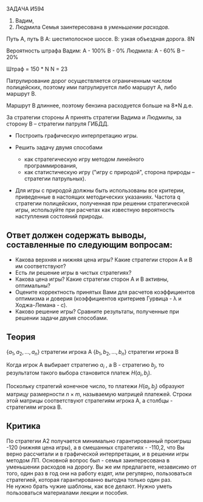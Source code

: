 ЗАДАЧА И594
1. Вадим, 
2. Людмила
Семья заинтересована в *уменьшении расходов*. 

Путь А, путь В
А: шестиполосное шоссе. 
В: узкая объездная дорога. 8N

Вероятность штрафа
Вадим:
А - 100%
B - 0%
Людмила:
А - 60%
В – 20%

Штраф = 150 * N
N = 23

Патрулирование дорог осуществляется ограниченным
числом полицейских, поэтому ими патрулируется либо маршрут А, либо маршрут В.

Маршрут В длиннее, поэтому бензина расходуется больше на
8*N д.е. 

За стратегии стороны А принять стратегии Вадима и Людмилы, 
за сторону В – стратегии патруля ГИБДД.

- Построить графическую интерпретацию игры. 

 -	Решить задачу двумя способами 
	 -	как стратегическую игру методом линейного программирования, 
	-	как статистическую игру ("игру с природой", сторона природы – стратегии патрульных). 
		
- Для игры с природой должны быть использованы все критерии,
приведенные в настоящих методических указаниях. 
Частота q стратегии полицейских, полученная при решении стратегической игры, используйте при расчетах как известную вероятность наступления состояний природы. 

## Ответ должен содержать выводы, составленные по следующим вопросам:
- Какова верхняя и нижняя цена игры? Какие стратегии сторон А и В им
соответствуют?
- Есть ли решение игры в чистых стратегиях?
- Какова цена игры? Какие стратегии сторон А и В активны, оптимальны?
- Оцените корректность принятых Вами для расчетов коэффициентов
оптимизма и доверия (коэффициентов критериев Гурвица - λ и Ходжа-Лемана - с).
- Каково решение игры? Сравните результаты, полученные при решении
задачи двумя способами.

## Теория
$\left\{a_1, a_2,\ldots,a_n\right\}$ стратегии игрока А
$\left\{b_1, b_2,\ldots,b_n\right\}$ стратегии игрока B

Когда игрок А выбирает стратегию $a_{i}$ , а В - стратегию $b_{j}$, то результатом такого выбора становится платеж $H\left(a_{i}, b_{j}\right)$. 

Поскольку стратегий конечное число, то платежи $H\left(a_{i}, b_{j}\right)$ образуют матрицу размерности $n\times m$, называемую матрицей платежей.
Строки этой матрицы соответствуют стратегиям игрока А, a столбцы - стратегиям игрока B.


##  Критика

По стратегии А2 получается минимально гарантированный проигрыш -120 (нижняя цена игры), а в смешанных стратегиях - -110,2, что Вы верно рассчитали и в графической интерпретации, и в решении игры методом ЛП. Основной вопрос был - семья заинтересована в уменьшении расходов на дорогу. Вы же им предлагаете, независимо от того, один раз в год они на работу ездят, или регулярно, пользоваться стратегией, которая гарантированно выгодна только один раз.  
Не нужно брать чужие шаблоны, как все делают. Нужно уметь пользоваться материалами лекции и пособия.